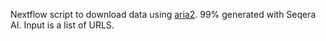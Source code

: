 Nextflow script to download data using [aria2](https://aria2.github.io/). 99% generated with Seqera AI. Input is a list of URLS. 
